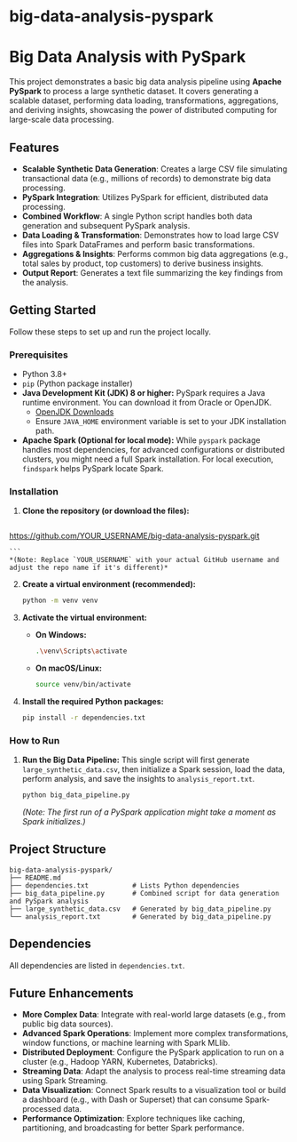 # big-data-analysis-pyspark

# Big Data Analysis with PySpark

This project demonstrates a basic big data analysis pipeline using **Apache PySpark** to process a large synthetic dataset. It covers generating a scalable dataset, performing data loading, transformations, aggregations, and deriving insights, showcasing the power of distributed computing for large-scale data processing.

## Features

* **Scalable Synthetic Data Generation**: Creates a large CSV file simulating transactional data (e.g., millions of records) to demonstrate big data processing.
* **PySpark Integration**: Utilizes PySpark for efficient, distributed data processing.
* **Combined Workflow**: A single Python script handles both data generation and subsequent PySpark analysis.
* **Data Loading & Transformation**: Demonstrates how to load large CSV files into Spark DataFrames and perform basic transformations.
* **Aggregations & Insights**: Performs common big data aggregations (e.g., total sales by product, top customers) to derive business insights.
* **Output Report**: Generates a text file summarizing the key findings from the analysis.

## Getting Started

Follow these steps to set up and run the project locally.

### Prerequisites

* Python 3.8+
* `pip` (Python package installer)
* **Java Development Kit (JDK) 8 or higher:** PySpark requires a Java runtime environment. You can download it from Oracle or OpenJDK.
    * [OpenJDK Downloads](https://openjdk.java.net/install/index.html)
    * Ensure `JAVA_HOME` environment variable is set to your JDK installation path.
* **Apache Spark (Optional for local mode):** While `pyspark` package handles most dependencies, for advanced configurations or distributed clusters, you might need a full Spark installation. For local execution, `findspark` helps PySpark locate Spark.

### Installation

1.  **Clone the repository (or download the files):**
    ```
   https://github.com/YOUR_USERNAME/big-data-analysis-pyspark.git
    
    ```
    *(Note: Replace `YOUR_USERNAME` with your actual GitHub username and adjust the repo name if it's different)*

2.  **Create a virtual environment (recommended):**
    ```bash
    python -m venv venv
    ```

3.  **Activate the virtual environment:**
    * **On Windows:**
        ```bash
        .\venv\Scripts\activate
        ```
    * **On macOS/Linux:**
        ```bash
        source venv/bin/activate
        ```

4.  **Install the required Python packages:**
    ```bash
    pip install -r dependencies.txt
    ```

### How to Run

1.  **Run the Big Data Pipeline:**
    This single script will first generate `large_synthetic_data.csv`, then initialize a Spark session, load the data, perform analysis, and save the insights to `analysis_report.txt`.
    ```bash
    python big_data_pipeline.py
    ```
    *(Note: The first run of a PySpark application might take a moment as Spark initializes.)*

## Project Structure
```
big-data-analysis-pyspark/
├── README.md
├── dependencies.txt           # Lists Python dependencies
├── big_data_pipeline.py       # Combined script for data generation and PySpark analysis
├── large_synthetic_data.csv   # Generated by big_data_pipeline.py 
└── analysis_report.txt        # Generated by big_data_pipeline.py
```

## Dependencies

All dependencies are listed in `dependencies.txt`.

## Future Enhancements

* **More Complex Data**: Integrate with real-world large datasets (e.g., from public big data sources).
* **Advanced Spark Operations**: Implement more complex transformations, window functions, or machine learning with Spark MLlib.
* **Distributed Deployment**: Configure the PySpark application to run on a cluster (e.g., Hadoop YARN, Kubernetes, Databricks).
* **Streaming Data**: Adapt the analysis to process real-time streaming data using Spark Streaming.
* **Data Visualization**: Connect Spark results to a visualization tool or build a dashboard (e.g., with Dash or Superset) that can consume Spark-processed data.
* **Performance Optimization**: Explore techniques like caching, partitioning, and broadcasting for better Spark performance.
